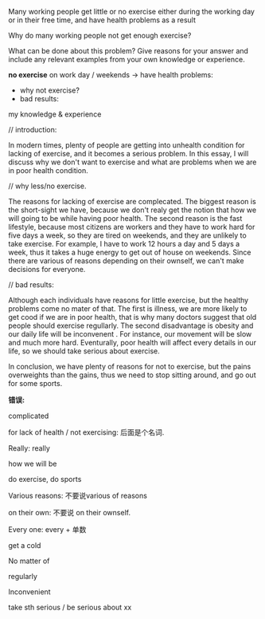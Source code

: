 Many working people get little or no exercise either during the working day or in their free time, and have health problems as a result

Why do many working people not get enough exercise?

What can be done about this problem?
Give reasons for your answer and include any relevant examples from your own knowledge or experience.



**no exercise** on work day / weekends -> have health problems:

-  why not exercise? 
- bad results: 

my knowledge & experience



// introduction: 

In modern times, plenty of people are getting into unhealth condition for lacking of exercise, and it becomes a serious problem. In this essay, I will discuss why we don't want to exercise and what are problems when we are in poor health condition.

// why less/no exercise.

The reasons for lacking of exercise are complecated. The biggest reason is the short-sight we have, because we don't realy get the notion that how we will going to be while having poor health. The second reason is the fast lifestyle, because most citizens are workers and they have to work hard for five days a week, so they are tired on weekends, and they are unlikely to take exercise. For example, I have to work 12 hours a day and 5 days a week, thus it takes a huge energy to get out of house on weekends. Since there are various of reasons depending on their ownself, we can't make decisions for everyone.

// bad results:

Although each individuals have reasons for little exercise, but the healthy problems come no mater of that. The first is illness, we are more likely to get cood if we are in poor health, that is why many doctors suggest that old people should exercise regullarly. The second disadvantage is obesity and our daily life will be inconvenent . For instance, our movement will be slow and much more hard. Eventurally, poor health will affect every details in our life, so we should take serious about exercise.

In conclusion, we have plenty of reasons for not to exercise, but the pains overweights than the gains, thus we need to stop sitting around, and go out for some sports.

**错误:**

complicated

for lack of health / not exercising: 后面是个名词.

Really: really

how we will be

do exercise, do sports

Various reasons: 不要说various of reasons

on their own: 不要说 on their ownself.

Every one: every + 单数

get a cold

No matter of 

regularly

Inconvenient

take sth serious / be serious about xx































